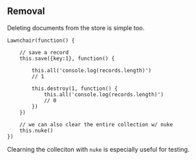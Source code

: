 Removal
---

Deleting documents from the store is simple too.

    Lawnchair(function() {
        
        // save a record
        this.save({key:1}, function() {
            
            this.all('console.log(records.length)')
            // 1
            
            this.destroy(1, function() {
                this.all('console.log(records.length)')
                // 0
            })
        })

        // we can also clear the entire collection w/ nuke
        this.nuke()
    })
    

Clearning the colleciton with `nuke` is especially useful for testing.

